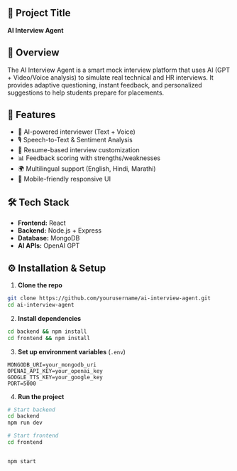 ## 🚀 Project Title

**AI Interview Agent** 

## 📌 Overview

 The AI Interview Agent is a smart mock interview platform that uses AI (GPT + Video/Voice analysis) to simulate real technical and HR interviews. It provides adaptive questioning, instant feedback, and personalized suggestions to help students prepare for placements.

## 🎯 Features

* 🧠 AI-powered interviewer (Text + Voice)
* 🎙️ Speech-to-Text & Sentiment Analysis
* 📄 Resume-based interview customization
* 📊 Feedback scoring with strengths/weaknesses
* 🌍 Multilingual support (English, Hindi, Marathi)
* 📱 Mobile-friendly responsive UI

## 🛠️ Tech Stack

* **Frontend:** React 
* **Backend:** Node.js + Express
* **Database:** MongoDB 
* **AI APIs:** OpenAI GPT

## ⚙️ Installation & Setup

1. **Clone the repo**

```bash
git clone https://github.com/yourusername/ai-interview-agent.git
cd ai-interview-agent
```

2. **Install dependencies**

```bash
cd backend && npm install
cd frontend && npm install
```

3. **Set up environment variables** (`.env`)

```env
MONGODB_URI=your_mongodb_uri
OPENAI_API_KEY=your_openai_key
GOOGLE_TTS_KEY=your_google_key
PORT=5000
```

4. **Run the project**

```bash
# Start backend
cd backend
npm run dev  

# Start frontend
cd frontend


npm start
```




